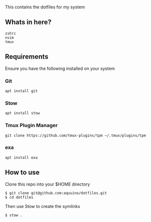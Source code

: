 This contains the dotfiles for my system

## Whats in here?

`zshrc`  
`nvim`  
`tmux`

## Requirements

Ensure you have the following installed on your system

### Git

```
apt install git
```

### Stow

```
apt install stow
```

### Tmux Plugin Manager

```
git clone https://github.com/tmux-plugins/tpm ~/.tmux/plugins/tpm
```
### exa 

```
apt install exa
```

##  How to use

Clone this repo into your $HOME directory

```
$ git clone git@github.com:aquuino/dotfiles.git
$ cd dotfiles
```

Then use Stow to create the symlinks

```
$ stow .
```



